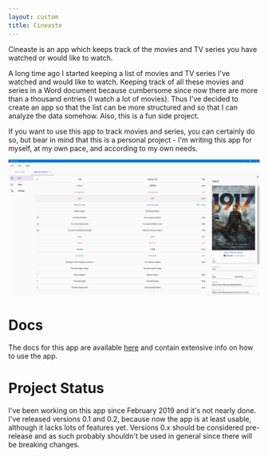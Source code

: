 ```yaml
---
layout: custom
title: Cineaste
---
```


Cineaste is an app which keeps track of the movies and TV series you have watched or would like to watch.

A long time ago I started keeping a list of movies and TV series I've watched and would like to watch. Keeping track
of all these movies and series in a Word document because cumbersome since now there are more than a thousand entries
(I watch a lot of movies). Thus I've decided to create an app so that the list can be more structured and so that I can
analyze the data somehow. Also, this is a fun side project.

If you want to use this app to track movies and series, you can certainly do so, but bear in mind that this is a
personal project - I'm writing this app for myself, at my own pace, and according to my own needs.

![App screen](/assets/images/app-screen.png)

# Docs

The docs for this app are available [here](https://docs.cineaste.tolik.io) and contain extensive info on how to use
the app.

# Project Status

I've been working on this app since February 2019 and it's not nearly done. I've released versions 0.1 and 0.2, because
now the app is at least usable, although it lacks lots of features yet. Versions 0.x should be considered pre-release
and as such probably shouldn't be used in general since there will be breaking changes.
